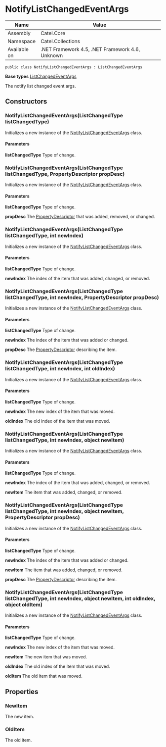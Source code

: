 

# NotifyListChangedEventArgs

Name|Value
---|---
Assembly|Catel.Core
Namespace|Catel.Collections
Available on|.NET Framework 4.5, .NET Framework 4.6, Unknown

```
public class NotifyListChangedEventArgs : ListChangedEventArgs
```

**Base types**
[ListChangedEventArgs]()


The notify list changed event args.



## Constructors

### NotifyListChangedEventArgs(ListChangedType listChangedType)

Initializes a new instance of the [NotifyListChangedEventArgs](#) class.

#### Parameters

**listChangedType**
Type of change.



### NotifyListChangedEventArgs(ListChangedType listChangedType, PropertyDescriptor propDesc)

Initializes a new instance of the [NotifyListChangedEventArgs](#) class.

#### Parameters

**listChangedType**
Type of change.

**propDesc**
The [PropertyDescriptor](#) that was added, removed, or changed.



### NotifyListChangedEventArgs(ListChangedType listChangedType, int newIndex)

Initializes a new instance of the [NotifyListChangedEventArgs](#) class.

#### Parameters

**listChangedType**
Type of change.

**newIndex**
The index of the item that was added, changed, or removed.



### NotifyListChangedEventArgs(ListChangedType listChangedType, int newIndex, PropertyDescriptor propDesc)

Initializes a new instance of the [NotifyListChangedEventArgs](#) class.

#### Parameters

**listChangedType**
Type of change.

**newIndex**
The index of the item that was added or changed.

**propDesc**
The [PropertyDescriptor](#) describing the item.



### NotifyListChangedEventArgs(ListChangedType listChangedType, int newIndex, int oldIndex)

Initializes a new instance of the [NotifyListChangedEventArgs](#) class.

#### Parameters

**listChangedType**
Type of change.

**newIndex**
The new index of the item that was moved.

**oldIndex**
The old index of the item that was moved.



### NotifyListChangedEventArgs(ListChangedType listChangedType, int newIndex, object newItem)

Initializes a new instance of the [NotifyListChangedEventArgs](#) class.

#### Parameters

**listChangedType**
Type of change.

**newIndex**
The index of the item that was added, changed, or removed.

**newItem**
The item that was added, changed, or removed.



### NotifyListChangedEventArgs(ListChangedType listChangedType, int newIndex, object newItem, PropertyDescriptor propDesc)

Initializes a new instance of the [NotifyListChangedEventArgs](#) class.

#### Parameters

**listChangedType**
Type of change.

**newIndex**
The index of the item that was added or changed.

**newItem**
The item that was added, changed, or removed.

**propDesc**
The [PropertyDescriptor](#) describing the item.



### NotifyListChangedEventArgs(ListChangedType listChangedType, int newIndex, object newItem, int oldIndex, object oldItem)

Initializes a new instance of the [NotifyListChangedEventArgs](#) class.

#### Parameters

**listChangedType**
Type of change.

**newIndex**
The new index of the item that was moved.

**newItem**
The new item that was moved.

**oldIndex**
The old index of the item that was moved.

**oldItem**
The old item that was moved.



## Properties

### NewItem

The new item.



### OldItem

The old item.



